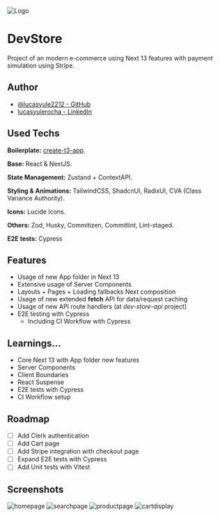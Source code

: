 

![Logo](https://cdn.discordapp.com/attachments/1075238095429046282/1192471106481819679/faviconfavicon.png?ex=65a93242&is=6596bd42&hm=242d14ac9e3a81f3a4f34e10e2a54c544bcc50ceabd3657a43c50aab8ceea5f8&)


# DevStore

Project of an modern e-commerce using Next 13 features with payment simulation using Stripe.


## Author

- [@lucasyule2212 - GitHub](https://www.github.com/lucasyule2212)
- [lucasyulerocha - LinkedIn](https://www.linkedin.com/in/lucasyulerocha/)



## Used Techs

**Boilerplate:** [create-t3-app](https://create.t3.gg/).

**Base:** React & NextJS.

**State Management:**  Zustand + ContextAPI.

**Styling & Animations:** TailwindCSS, ShadcnUI, RadixUI, CVA (Class Variance Authority).

**Icons:** Lucide Icons.

**Others:** Zod, Husky, Commitizen, Commitlint, Lint-staged.

**E2E tests:** Cypress


## Features

- Usage of new App folder in Next 13
- Extensive usage of Server Components
- Layouts + Pages + Loading fallbacks Next composition
- Usage of new extended **fetch** API for data/request caching
- Usage of new API route handlers (at _dev-store-api_ project)
- E2E testing with Cypress
    - Including CI Workflow with Cypress


## Learnings...

- Core Next 13 with App folder new features
- Server Components
- Client Boundaries
- React Suspense
- E2E tests with Cypress
- CI Workflow setup

## Roadmap

- [ ] Add Clerk authentication
- [ ] Add Cart page
- [ ] Add Stripe integration with checkout page
- [ ] Expand E2E tests with Cypress
- [ ] Add Unit tests with Vitest

## Screenshots
![homepage](https://cdn.discordapp.com/attachments/1075238095429046282/1192476788580945990/image.png?ex=65a9378d&is=6596c28d&hm=b9a5929c67af55c1bd7d4a7bcd3b75a47105b89e658e58609966c1d89a13e7a8&)
![searchpage](https://cdn.discordapp.com/attachments/1075238095429046282/1192476975248449599/image.png?ex=65a937ba&is=6596c2ba&hm=89fd4e2d7ccef1efe6d4b183e7eb6444308bcf32ee684f2a88030af8b7d54298&)
![productpage](https://cdn.discordapp.com/attachments/1075238095429046282/1192476975655305306/image.png?ex=65a937ba&is=6596c2ba&hm=77e654785bb7f306cf5f0bf0a3ff343d43a3dbeac0875bd17b95acfd67658005&)
![cartdisplay](https://cdn.discordapp.com/attachments/1075238095429046282/1192477067250511974/image.png?ex=65a937cf&is=6596c2cf&hm=4a808e50d4cfa85241249ac20bf9b88b6ee71e335131801fd298b6f9f25736d3&)


